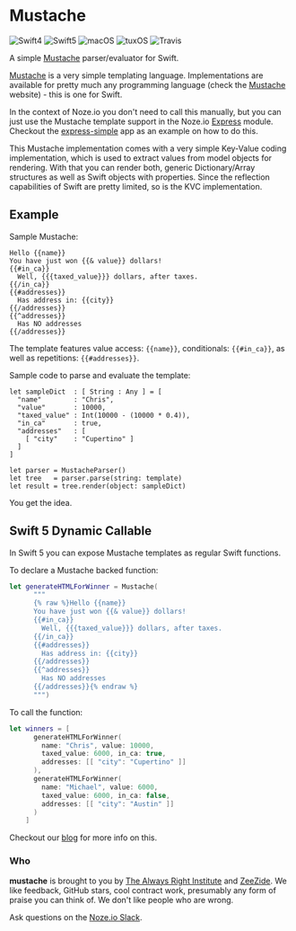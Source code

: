 # Mustache

![Swift4](https://img.shields.io/badge/swift-4-blue.svg)
![Swift5](https://img.shields.io/badge/swift-5-blue.svg)
![macOS](https://img.shields.io/badge/os-macOS-green.svg?style=flat)
![tuxOS](https://img.shields.io/badge/os-tuxOS-green.svg?style=flat)
![Travis](https://travis-ci.org/AlwaysRightInstitute/mustache.svg?branch=develop)

A simple [Mustache](http://mustache.github.io) parser/evaluator for Swift.

[Mustache](http://mustache.github.io) is a very simple templating language.
Implementations are available for pretty much any programming language
(check the [Mustache](http://mustache.github.io) website) - this is one for
Swift.

In the context of Noze.io you don't need to call this manually,
but you can just use the Mustache template support in the
Noze.io [Express](../express) module.
Checkout the [express-simple](../../Samples/express-simple) app as an example
on how to do this.

This Mustache implementation comes with a very simple Key-Value coding
implementation, which is used to extract values from model objects for
rendering.
With that you can render both, generic Dictionary/Array structures as well
as Swift objects with properties.
Since the reflection capabilities of Swift are pretty limited, so is the
KVC implementation.

## Example

Sample Mustache:

    Hello {{name}}
    You have just won {{& value}} dollars!
    {{#in_ca}}
      Well, {{{taxed_value}}} dollars, after taxes.
    {{/in_ca}}
    {{#addresses}}
      Has address in: {{city}}
    {{/addresses}}
    {{^addresses}}
      Has NO addresses
    {{/addresses}}

The template features value access: `{{name}}`,
conditionals: `{{#in_ca}}`,
as well as repetitions: `{{#addresses}}`.

Sample code to parse and evaluate the template:

    let sampleDict  : [ String : Any ] = [
      "name"        : "Chris",
      "value"       : 10000,
      "taxed_value" : Int(10000 - (10000 * 0.4)),
      "in_ca"       : true,
      "addresses"   : [
        [ "city"    : "Cupertino" ]
      ]
    ]
    
    let parser = MustacheParser()
    let tree   = parser.parse(string: template)
    let result = tree.render(object: sampleDict)

You get the idea.

## Swift 5 Dynamic Callable

In Swift 5 you can expose Mustache templates as regular Swift functions.

To declare a Mustache backed function:

```swift
let generateHTMLForWinner = Mustache(
      """
      {% raw %}Hello {{name}}
      You have just won {{& value}} dollars!
      {{#in_ca}}
        Well, {{{taxed_value}}} dollars, after taxes.
      {{/in_ca}}
      {{#addresses}}
        Has address in: {{city}}
      {{/addresses}}
      {{^addresses}}
        Has NO addresses
      {{/addresses}}{% endraw %}
      """)
```

To call the function:

```swift
let winners = [
      generateHTMLForWinner(
        name: "Chris", value: 10000,
        taxed_value: 6000, in_ca: true,
        addresses: [[ "city": "Cupertino" ]]
      ),
      generateHTMLForWinner(
        name: "Michael", value: 6000,
        taxed_value: 6000, in_ca: false,
        addresses: [[ "city": "Austin" ]]
      )
    ]
```

Checkout our [blog](http://www.alwaysrightinstitute.com/mustachable/)
for more info on this.


### Who

**mustache** is brought to you by
[The Always Right Institute](http://www.alwaysrightinstitute.com)
and
[ZeeZide](http://zeezide.de).
We like feedback, GitHub stars, cool contract work,
presumably any form of praise you can think of.
We don't like people who are wrong.

Ask questions on the [Noze.io Slack](http://slack.noze.io).
